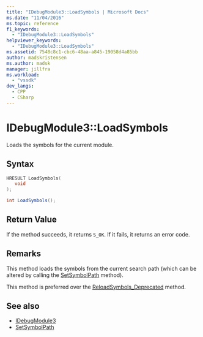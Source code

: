 ```yaml
---
title: "IDebugModule3::LoadSymbols | Microsoft Docs"
ms.date: "11/04/2016"
ms.topic: reference
f1_keywords:
  - "IDebugModule3::LoadSymbols"
helpviewer_keywords:
  - "IDebugModule3::LoadSymbols"
ms.assetid: 7548c8c1-cbc6-48aa-a845-19058d4a85bb
author: madskristensen
ms.author: madsk
manager: jillfra
ms.workload:
  - "vssdk"
dev_langs:
  - CPP
  - CSharp
---
```

# IDebugModule3::LoadSymbols
Loads the symbols for the current module.

## Syntax

```cpp
HRESULT LoadSymbols(
   void
);
```

```csharp
int LoadSymbols();
```

## Return Value
 If the method succeeds, it returns `S_OK`. If it fails, it returns an error code.

## Remarks
 This method loads the symbols from the current search path (which can be altered by calling the [SetSymbolPath](../../../extensibility/debugger/reference/idebugengine3-setsymbolpath.md) method).

 This method is preferred over the [ReloadSymbols_Deprecated](../../../extensibility/debugger/reference/idebugmodule2-reloadsymbols-deprecated.md) method.

## See also
- [IDebugModule3](../../../extensibility/debugger/reference/idebugmodule3.md)
- [SetSymbolPath](../../../extensibility/debugger/reference/idebugengine3-setsymbolpath.md)